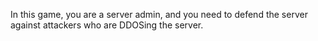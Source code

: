 In this game, you are a server admin, and you need to defend the server against attackers who are DDOSing the server.